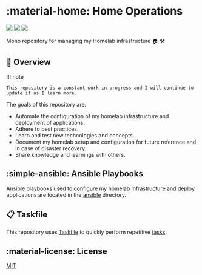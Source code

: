 # :material-home: Home Operations

![](https://github.com/dbrennand/home-ops/actions/workflows/ansible-lint.yml/badge.svg)
![](https://github.com/dbrennand/home-ops/actions/workflows/gh-pages.yml/badge.svg)
![](https://github.com/dbrennand/home-ops/actions/workflows/tflint.yml/badge.svg)

Mono repository for managing my Homelab infrastructure 🏠 🛠

## 📝 Overview

!!! note

    This repository is a constant work in progress and I will continue to update it as I learn more.

The goals of this repository are:

- Automate the configuration of my homelab infrastructure and deployment of applications.
- Adhere to best practices.
- Learn and test new technologies and concepts.
- Document my homelab setup and configuration for future reference and in case of disaster recovery.
- Share knowledge and learnings with others.

## :simple-ansible: Ansible Playbooks

Ansible playbooks used to configure my homelab infrastructure and deploy applications are located in the [ansible](https://github.com/dbrennand/home-ops/tree/dev/ansible) directory.

## 📋 Taskfile

This repository uses [Taskfile](https://taskfile.dev) to quickly perform repetitive [tasks](https://github.com/dbrennand/home-ops/blob/dev/Taskfile.yml).

## :material-license: License

[MIT](https://github.com/dbrennand/home-ops/blob/dev/LICENSE)
